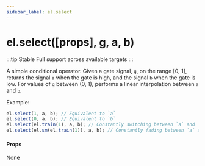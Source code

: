 ```yaml
---
sidebar_label: el.select
---
```


# el.select([props], g, a, b)

:::tip Stable
Full support across available targets
:::

A simple conditional operator. Given a gate signal, `g`, on the range [0, 1],
returns the signal `a` when the gate is high, and the signal `b` when the
gate is low. For values of `g` between (0, 1), performs a linear interpolation
between `a` and `b`.

Example:
```js
el.select(1, a, b); // Equivalent to `a`
el.select(0, a, b); // Equivalent to `b`
el.select(el.train(1), a, b); // Constantly switching between `a` and `b`
el.select(el.sm(el.train(1)), a, b); // Constantly fading between `a` and `b`
```

#### Props

None

